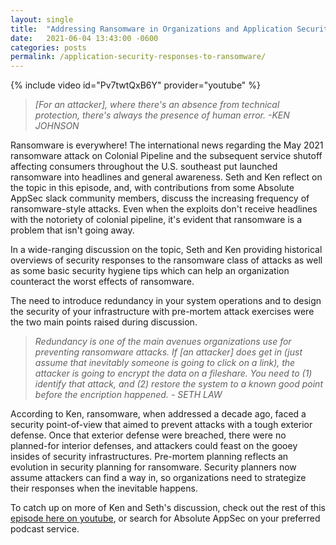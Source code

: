 ```yaml
---
layout: single
title:  "Addressing Ransomware in Organizations and Application Security"
date:   2021-06-04 13:43:00 -0600
categories: posts
permalink: /application-security-responses-to-ransomware/
---
```

{% include video id="Pv7twtQxB6Y" provider="youtube" %} 
> *[For an attacker], where there's an absence from technical protection, there's always the presence of human error.*
*-KEN JOHNSON* 

Ransomware is everywhere! The international news regarding the May 2021 ransomware attack on Colonial Pipeline and the subsequent service shutoff affecting consumers throughout the U.S. southeast put launched ransomware into headlines and general awareness. Seth and Ken reflect on the topic in this episode, and, with contributions from some Absolute AppSec slack community members, discuss the increasing frequency of ransomware-style attacks. Even when the exploits don't receive headlines with the notoriety of colonial pipeline, it's evident that ransomware is a problem that isn't going away. 

In a wide-ranging discussion on the topic, Seth and Ken providing historical overviews of security responses to the ransomware class of attacks as well as some basic security hygiene tips which can help an organization counteract the worst effects of ransomware. 

The need to introduce redundancy in your system operations and to design the security of your infrastructure with pre-mortem attack exercises were the two main points raised during discussion.  

> *Redundancy is one of the main avenues organizations use for preventing ransomware attacks. If [an attacker] does get in (just assume that inevitably someone is going to click on a link), the attacker is going to encrypt the data on a fileshare. You need to (1) identify that attack, and (2) restore the system to a known good point before the encription happened.* *- SETH LAW*

According to Ken, ransomware, when addressed a decade ago, faced a security point-of-view that aimed to prevent attacks with a tough exterior defense. Once that exterior defense were breached, there were no planned-for interior defenses, and attackers could feast on the gooey insides of security infrastructures. Pre-mortem planning reflects an evolution in security planning for ransomware. Security planners now assume attackers can find a way in, so organizations need to strategize their responses when the inevitable happens.

To catch up on more of Ken and Seth's discussion, check out the rest of this [episode here on youtube](https://www.youtube.com/watch?v=pKNdvUcpiYY), or search for Absolute AppSec on your preferred podcast service. 
